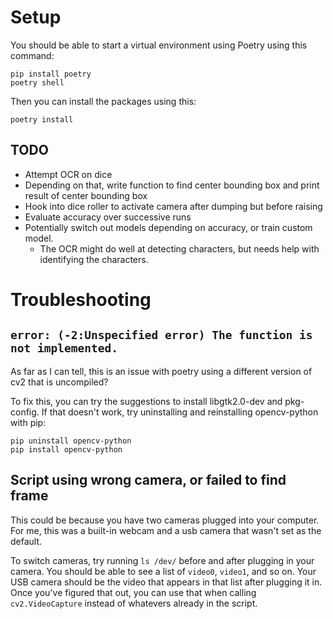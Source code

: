 # Setup

You should be able to start a virtual environment using Poetry using this command:
```shell
pip install poetry
poetry shell
```

Then you can install the packages using this:
```shell
poetry install
```

## TODO
 - Attempt OCR on dice
 - Depending on that, write function to find center bounding box and print result of center bounding box
 - Hook into dice roller to activate camera after dumping but before raising
 - Evaluate accuracy over successive runs
 - Potentially switch out models depending on accuracy, or train custom model.
   - The OCR might do well at detecting characters, but needs help with identifying the characters.

# Troubleshooting

## `error: (-2:Unspecified error) The function is not implemented.`
As far as I can tell, this is an issue with poetry using a different version of cv2
that is uncompiled?

To fix this, you can try the suggestions to install libgtk2.0-dev and pkg-config.
If that doesn't work, try uninstalling and reinstalling opencv-python with pip:

```shell
pip uninstall opencv-python
pip install opencv-python
```

## Script using wrong camera, or failed to find frame

This could be because you have two cameras plugged into your computer.
For me, this was a built-in webcam and a usb camera that wasn't set as the default.

To switch cameras, try running `ls /dev/` before and after plugging in your camera.
You should be able to see a list of `video0`, `video1`, and so on.
Your USB camera should be the video that appears in that list after plugging it in.
Once you've figured that out, you can use that when calling `cv2.VideoCapture` instead
of whatevers already in the script.